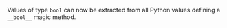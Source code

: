 Values of type `bool` can now be extracted from all Python values defining a `__bool__` magic method.
